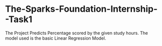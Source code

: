 # The-Sparks-Foundation-Internship--Task1

The Project Predicts Percentage scored by the given study hours.
The model used is the basic Linear Regression Model.
